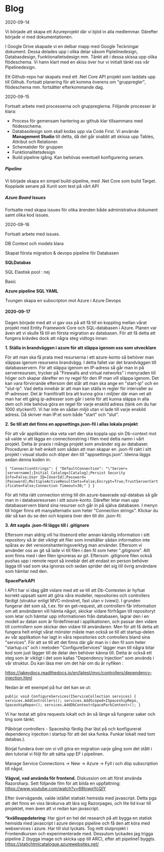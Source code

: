 # Blog

2020-09-14

Vi började att skapa ett Azureprojekt där vi bjöd in alla medlemmar. Därefter började vi med dokumentationen.

I Google Drive skapade vi en delbar mapp med Google Teckningar dokument. Dessa delades upp i olika delar såsom Piplelinedesign, Databasdesign, Funktionaltetsdesign mm. Tänkt att i dessa skissa upp olika flödeschema. Vi hann klart med en skiss över hur vi initialt tänkt oss vår Pipelinedesign.

Ett Github-repo har skapats med ett .Net Core API projekt som laddats upp till Github. Fortsatt planering för att komma överens om "gruppregler", flödeschema mm. fortsätter efterkommande dag. 

2020-09-15

Fortsatt arbete med processerna och gruppreglerna. Följande processer är klara:

- Process för gemensam hantering av github klar tillsammans med flödesschema. 
- Databasdesign som skall kodas upp via Code First. Vi använde **Management Studio** till detta, då det går snabbt att skissa upp Tables, Attribut och Relationer.
- Schematider för gruppen
- Funktionalitetsdesign
- Build pipeline igång. Kan behövas eventuell konfigurering senare.

##### Pipeline

Vi började skapa en simpel build-pipeline, med .Net Core som build Target. Kopplade senare på Xunit som test på vårt API

##### Azure Board Issues

Fortsatte med skapa issues för olika ärenden både administrativa dokument samt olika kod issues.

2020-09-16

Fortsatt arbete med issues. 

DB Context och models klara 

Skapat första migration & devops pipeline för Databasen

**SQLDatabas**

SQL Elastisk pool : nej

Basic

**Azure pipeline SQL YAML**

Tvungen skapa en subscripton mot Azure i Azure Devops







#### **2020-09-17**

Dagen började med att vi gav oss på att få till en koppling mellan vårat projekt med Entity Framework Core och SQL-databasen i Azure. Planen var även att vi skulle få till en första migration av databasen. För att få detta att fungera krävdes dock att några steg vidtogs innan:

**1. Ställa in brandväggen i azure för att släppa igenom oss som utvecklare**

För att man ska få prata med resurserna i ett azure-konto så behöver man släppas igenom resursens brandvägg. I detta fallet var det brandväggen till databasservern. För att släppa igenom en IP-adress så går man in på serverresursen, trycker på "Firewalls and virtual networks" i menyraden till höger och skapar därefter en ny regel för den IP man vill släppa igenom. Det kan vara förvirrande eftersom det står att man ska ange en "start-ip" och en "slut-ip". Vad detta innebär är att man kan ställa in regler för intervaller av IP-adresser. Det är framförallt bra att kunna göra i miljöer där man vet att man har ett gäng ip-adresser som går i serie för att kunna släppa in alla dem och inte behöva göra en regel för varje enskild adress (tänk om du har 1000 stycken!!). Vi har inte en sådan miljö utan vi lade till varje enskild adress. Då skriver man IP:et som både "start" och "slut".

**2. Se till att det finns en appsettings.json-fil i allas lokala projekt**

För att vår applikation ska veta vart den ska koppla upp sin Db-context mot så valde vi att lägga en connectionstring i filen med detta namn i vårt projekt. Detta är praxis i många projekt som använder sig av databaser. Proceduren är helt enkelt som sådan att man skapar en .json-fil rakt i sitt projekt i visual studio och döper den till "appsettings.json". Idenna läggs sedan denna koden in:

`{
  "ConnectionStrings": {
    "DefaultConnection": "\"Server=[servername];Initial Catalog=[Catalog];Persist Security Info=False;User ID=[UserId];Password=[Password];MultipleActiveResultSets=False;Encrypt=True;TrustServerCertificate=False;Connection Timeout=30;"
  }
}`

För att hitta rätt connection string till din azure-baserade sql-databas så går man in i databasresursen i sitt azure-konto. Därefter letar man upp databasservern bland sina resurser och går in på själva databasen. I menyn till höger finns ett manyalternativ som heter "Connection strings". Klickar du där så kan du se den och kopiera över den till din .json-fil.

**3. Att sagda .json-fil läggs till i .gitignore**

Eftersom man aldrig vill ha lösenord eller annan känslig information i sitt repository så är det viktigt att filer som innehåller sådan information inte spåras av det versionshanteringsverktyg man använder. Eftersom vi använder oss av git så lade vi till filen i den fil som heter ".gitignore". Allt som finns med i den filen ignoreras av git. Eftersom .gitignore filen också pushas upp i remote repot så innebär det att endast en person behöver lägga till vad som ska ignoras och sedan sprider det sig till övrig användare som hämtar ned den.

**SpaceParkAPI**

I API:t har vi idag gått vidare med att se till att Db-Contexten är hyfsat korrekt uppsatt samt att göra våra modeller, repositories och controllers färdigt (struktur enligt MVC-mönstret, fast utan v (view)). I grunden fungerar det som så, t.ex. för en get-request, att controllern får information om att användaren vill hämta något, skickar vidare förfrågan till repositoryt som letar och hämtar upp informationen från databasen, lagrar den i en modell av datan som är fördefinierad i applikationen, och passar den vidare till controllern som skickar den vidare till användaren. Men för att få detta att fungera helt enligt vårat mönster måste man också se till att startup-delen av vår applikation har lagt in våra repositories och controllers bland sina "services". För att se till att det finns där går man in i den fil som heter "startup.cs" och i metoden "ConfigureServices" lägger man till några bitar kod som just lägger till de delar den behöver känna till. Detta är också ett steg som är viktigt i det som kallas "Dependency Injection" som används i vår struktur. Du kan läsa mer om det här om du är nyfiken :

https://jakeydocs.readthedocs.io/en/latest/mvc/controllers/dependency-injection.html 

Nedan är ett exempel på hur det kan se ut:

`public void ConfigureServices(IServiceCollection services)
        {
            services.AddControllers();
            services.AddScoped<ISpaceshipRepo, SpaceshipRepo>();
            services.AddDbContext<SpaceParkContext>();
        } `

Vi har testat att göra requests lokalt och än så länge så fungerar saker och ting som tänkt.



Påbörjat controllers - Spaceship färdig (har läst på och konfigurerat dependency injection i startup för att det ska funka. Funkar lokalt med tom databas.).

Börjat fundera över om vi vill göra en migration varje gång som det stått i den tutorial vi följt för att sätta upp EF i pipelinen.

Manage Service Connections -> New -> Azure -> Fyll i och döp subscription till något.

**Vägval, vad använda för frontend.**
Diskussion om att först använda Razorsharp. Sett följande film för att bilda en uppfattning:
https://www.youtube.com/watch?v=68towqYcQlY

Efter övervägande, valde istället statiskt hemsida med javascript. Detta pga att det finns en viss lärokurva att lära sig Razorpages, och lite tid kvar till projektet, men även att vi redan kan javascript.

***kvällsuppdatering:** Har gjort en hel del research på att bygga en statisk hemsida med javascript i azure devops pipeline och få den att köra med webservices i azure. Har till slut lyckats. Tog mitt slutprojekt i Frontendkursen och experimenterade med. Dessutom lyckades jag trigga pipeline 2 (bygga image och skicka upp till ARC), efter att pipeline1 byggts. https://statichtmlcatalogue.azurewebsites.net/